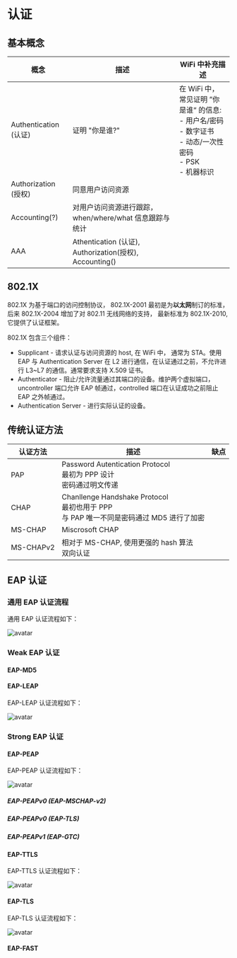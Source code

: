 # 认证

## 基本概念

| 概念 | 描述 | WiFi 中补充描述 |
-|-|-|
|Authentication (认证) |证明 "你是谁?" | 在 WiFi 中， 常见证明 ”你是谁“ 的信息:<br> - 用户名/密码<br> - 数字证书<br> - 动态/一次性密码<br>- PSK<br> - 机器标识|
|Authorization (授权) |同意用户访问资源 |  |
|Accounting(?)|对用户访问资源进行跟踪，when/where/what 信息跟踪与统计 | |
|AAA| Athentication (认证), Authorization(授权), Accounting()||

## 802.1X

802.1X 为基于端口的访问控制协议， 802.1X-2001 最初是为**以太网**制订的标准，后来 802.1X-2004 增加了对 802.11 无线网络的支持， 最新标准为 802.1X-2010, 它提供了认证框架。

802.1X 包含三个组件：

 - Supplicant - 请求认证与访问资源的 host, 在 WiFi 中， 通常为 STA。使用 EAP 与 Authentication Server 在 L2 进行通信，在认证通过之前，不允许进行 L3~L7 的通信。通常要求支持 X.509 证书。
 - Authenticator - 阻止/允许流量通过其端口的设备。维护两个虚拟端口，uncontroller 端口允许 EAP 帧通过，controlled 端口在认证成功之前阻止 EAP 之外帧通过。
 - Authentication Server - 进行实际认证的设备。

## 传统认证方法

| 认证方法 |描述| 缺点 |
-|-|-|
|PAP | Password Autentication Protocol<br>最初为 PPP 设计<br>密码通过明文传递 | |
|CHAP | Chanllenge Handshake Protocol<br>最初也用于 PPP<br>与 PAP 唯一不同是密码通过 MD5 进行了加密 ||
|MS-CHAP|Miscrosoft CHAP||
|MS-CHAPv2|相对于 MS-CHAP, 使用更强的 hash 算法<br>双向认证||

## EAP 认证

### 通用 EAP 认证流程

通用 EAP 认证流程如下：

![avatar](https://github.com/michaelloveyou/wlearn_2021/blob/main/picture/12.0.4.eap_general.PNG)

### Weak EAP 认证

#### EAP-MD5

#### EAP-LEAP


EAP-LEAP 认证流程如下：

![avatar](https://github.com/michaelloveyou/wlearn_2021/blob/main/picture/12.0.4.eap_leap.PNG)

### Strong EAP 认证

#### EAP-PEAP

EAP-PEAP 认证流程如下：

![avatar](https://github.com/michaelloveyou/wlearn_2021/blob/main/picture/12.0.4.eap_peap.PNG)

##### EAP-PEAPv0 (EAP-MSCHAP-v2)

##### EAP-PEAPv0 (EAP-TLS)

##### EAP-PEAPv1 (EAP-GTC)

#### EAP-TTLS

EAP-TTLS 认证流程如下：

![avatar](https://github.com/michaelloveyou/wlearn_2021/blob/main/picture/12.0.4.eap_ttls.PNG)

#### EAP-TLS

EAP-TLS 认证流程如下：

![avatar](https://github.com/michaelloveyou/wlearn_2021/blob/main/picture/12.0.4.eap_tls.PNG)

#### EAP-FAST


